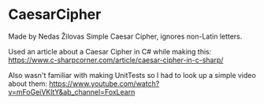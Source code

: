 # CaesarCipher
Made by Nedas Žilovas 
Simple Caesar Cipher, ignores non-Latin letters.

Used an article about a Caesar Cipher in C# while making this:
https://www.c-sharpcorner.com/article/caesar-cipher-in-c-sharp/ 

Also wasn't familiar with making UnitTests so I had to look up a simple video about them:
https://www.youtube.com/watch?v=mFoGeiVKltY&ab_channel=FoxLearn

